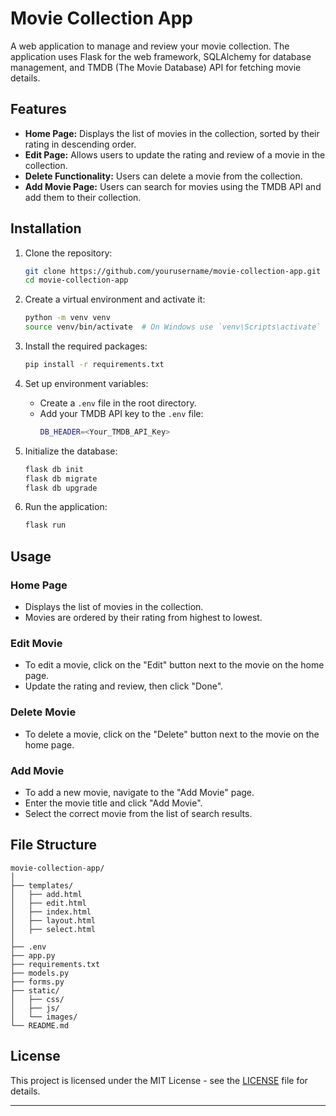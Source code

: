 
# Movie Collection App

A web application to manage and review your movie collection. The application uses Flask for the web framework, SQLAlchemy for database management, and TMDB (The Movie Database) API for fetching movie details.

## Features

- **Home Page:** Displays the list of movies in the collection, sorted by their rating in descending order.
- **Edit Page:** Allows users to update the rating and review of a movie in the collection.
- **Delete Functionality:** Users can delete a movie from the collection.
- **Add Movie Page:** Users can search for movies using the TMDB API and add them to their collection.

## Installation

1. Clone the repository:
    ```sh
    git clone https://github.com/yourusername/movie-collection-app.git
    cd movie-collection-app
    ```

2. Create a virtual environment and activate it:
    ```sh
    python -m venv venv
    source venv/bin/activate  # On Windows use `venv\Scripts\activate`
    ```

3. Install the required packages:
    ```sh
    pip install -r requirements.txt
    ```

4. Set up environment variables:
    - Create a `.env` file in the root directory.
    - Add your TMDB API key to the `.env` file:
      ```sh
      DB_HEADER=<Your_TMDB_API_Key>
      ```

5. Initialize the database:
    ```sh
    flask db init
    flask db migrate
    flask db upgrade
    ```

6. Run the application:
    ```sh
    flask run
    ```

## Usage

### Home Page
- Displays the list of movies in the collection.
- Movies are ordered by their rating from highest to lowest.

### Edit Movie
- To edit a movie, click on the "Edit" button next to the movie on the home page.
- Update the rating and review, then click "Done".

### Delete Movie
- To delete a movie, click on the "Delete" button next to the movie on the home page.

### Add Movie
- To add a new movie, navigate to the "Add Movie" page.
- Enter the movie title and click "Add Movie".
- Select the correct movie from the list of search results.

## File Structure

```
movie-collection-app/
│
├── templates/
│   ├── add.html
│   ├── edit.html
│   ├── index.html
│   ├── layout.html
│   ├── select.html
│
├── .env
├── app.py
├── requirements.txt
├── models.py
├── forms.py
├── static/
│   ├── css/
│   ├── js/
│   └── images/
└── README.md
```

## License

This project is licensed under the MIT License - see the [LICENSE](LICENSE) file for details.

---
